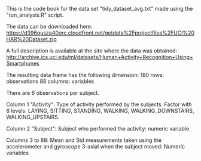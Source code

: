 This is the code book for the data set "tidy_dataset_avg.txt" made using the "run_analysis.R" 
script.

The data can be downloaded here:
https://d396qusza40orc.cloudfront.net/getdata%2Fprojectfiles%2FUCI%20HAR%20Dataset.zip

A full description is available at the site where the data was obtained:
http://archive.ics.uci.edu/ml/datasets/Human+Activity+Recognition+Using+Smartphones

The resulting data frame has the following dimension:
180 rows: observations
88 columns: variables 

There are 6 observations per subject. 

Column 1 "Activity": Type of activity performed by the subjects. Factor with 6 levels: 
LAYING, SITTING, STANDING, WALKING, WALKING_DOWNSTAIRS, WALKING_UPSTAIRS.

Column 2 "Subject": Subject who performed the activity: numeric variable

Columns 3 to 88: Mean and Std measurements taken using the accelerometer and gyroscope 3-axial when 
the subject moved: Numeric variables 